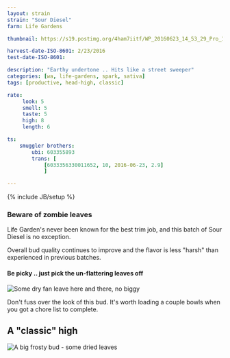 ```yaml
---
layout: strain
strain: "Sour Diesel"
farm: Life Gardens

thumbnail: https://s19.postimg.org/4ham7iitf/WP_20160623_14_53_29_Pro_1.jpg

harvest-date-ISO-8601: 2/23/2016
test-date-ISO-8601: 

description: "Earthy undertone .. Hits like a street sweeper"
categories: [wa, life-gardens, spark, sativa]
tags: [productive, head-high, classic]

rate:
     look: 5
     smell: 5
     taste: 5
     high: 8
     length: 6

ts: 
    smuggler brothers:
        ubi: 603355893
        trans: [
            [6033356330011652, 10, 2016-06-23, 2.9]
            ]

---
```

{% include JB/setup %}

### Beware of zombie leaves

Life Garden's never been known for the best trim job, 
and this batch of Sour Diesel is no exception.

Overall bud quality continues to improve and the flavor is less "harsh" than experienced in previous batches.

#### Be picky .. just pick the un-flattering leaves off

![Some dry fan leave here and there, no biggy](https://s31.postimg.org/h61targq3/WP_20160623_15_21_48_Pro_1.jpg)

Don't fuss over the look of this bud.
It's worth loading a couple bowls when you got a chore list to complete.

## A "classic" high

![A big frosty bud - some dried leaves](https://s32.postimg.org/l8hv07a79/WP_20160623_15_25_53_Pro.jpg)